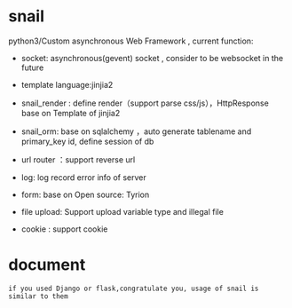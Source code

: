 # snail

python3/Custom asynchronous Web Framework  , current function:

* socket: asynchronous(gevent) socket  , consider to be websocket in the future

* template language:jinjia2

* snail_render :  define render（support parse css/js），HttpResponse base on  Template of jinjia2

* snail_orm: base on sqlalchemy ，auto generate tablename and primary_key id, define session of db 

* url router  ：support reverse url

* log: log record error info of server 

* form: base on Open source: Tyrion

* file upload: Support upload variable type and illegal file 

* cookie : support cookie 

# document 
```
if you used Django or flask,congratulate you, usage of snail is similar to them
```